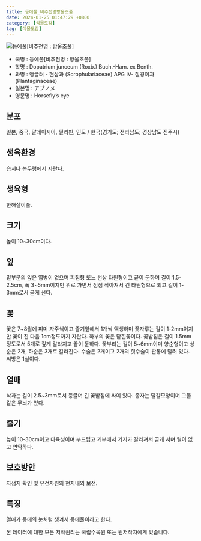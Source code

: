 ```yaml
---
title: 등에풀_비추천명방울조풀
date: 2024-01-25 01:47:29 +0800
category: [식물도감]
tag: [식물도감]
---
```




![등에풀[비추천명 : 방울조풀]](/fileUpload/plants/basic/Scrophulariaceae/Dopatrium/9468/9468_1_th2.jpg)
- 국명 : 등에풀[비추천명 : 방울조풀]
- 학명 : Dopatrium junceum (Roxb.) Buch.-Ham. ex Benth.
- 과명 : 앵글러 - 현삼과 (Scrophulariaceae) APG Ⅳ- 질경이과 (Plantaginaceae)
- 일본명 : アブノメ
- 영문명 : Horsefly’s eye


## 분포
일본, 중국, 말레이시아, 필리핀, 인도 / 한국(경기도; 전라남도; 경상남도 진주시) 
## 생육환경
습지나 논두렁에서 자란다.
## 생육형
한해살이풀.
## 크기
높이 10~30cm이다.
## 잎
밑부분의 잎은 엽병이 없으며 피침형 또느 선상 타원형이고 끝이 둔하며 길이 1.5-2.5cm, 폭 3~5mm이지만 위로 가면서 점점 작아져서 긴 타원형으로 되고 길이 1-3mm로서 곧게 선다.
## 꽃
꽃은 7~8월에 피며 자주색이고 줄기잎에서 1개씩 액생하며 꽃자루는 길이 1-2mm이지만 꽃이 진 다음 1cm정도까지 자란다. 하부의 꽃은 닫힌꽃이다. 꽃받침은 길이 1.5mm정도로서 5개로 깊게 갈라지고 끝이 둔하다. 꽃부리는 길이 5~6mm이며 양순형이고 상순은 2개, 하순은 3개로 갈라진다. 수술은 2개이고 2개의 헛수술이 판통에 달려 있다. 씨방은 1실이다.
## 열매
삭과는 길이 2.5~3mm로서 둥글며 긴 꽃받침에 싸여 있다. 종자는 달걀모양이며 그물같은 무늬가 있다.
## 줄기
높이 10-30cm이고 다육성이며 부드럽고 기부에서 가지가 갈라져서 곧게 서며 털이 없고 연약하다.
## 보호방안
자생지 확인 및 유전자원의 현지내외 보전.
## 특징
열매가 등에의 눈처럼 생겨서 등에풀이라고 한다.






본 데이터에 대한 모든 저작권리는 국립수목원 또는 원저작자에게 있습니다.
